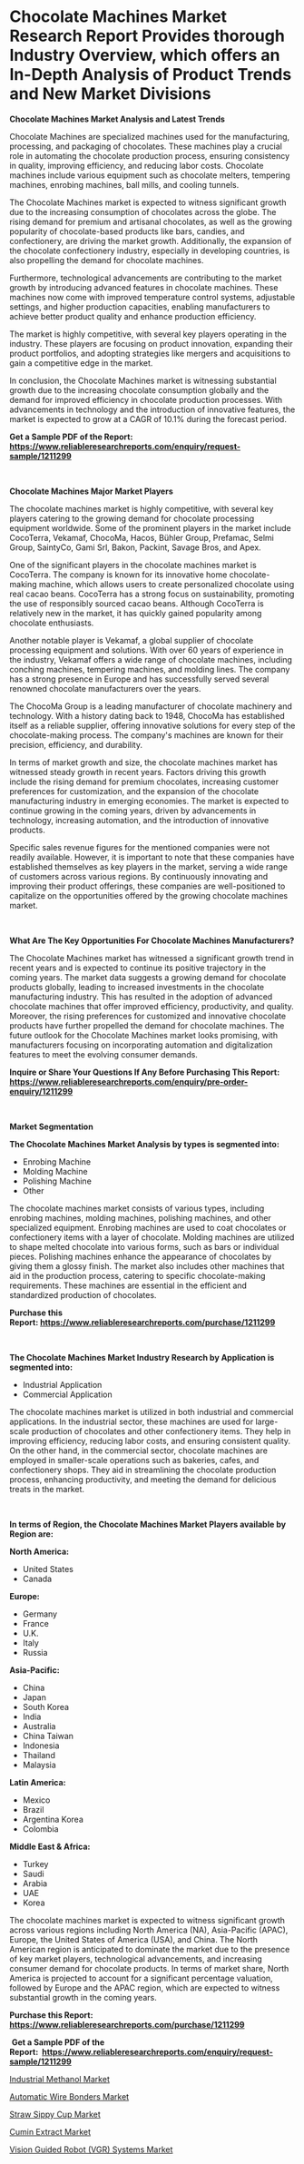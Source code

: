 <p><h1>Chocolate Machines Market Research Report Provides thorough Industry Overview, which offers an In-Depth Analysis of Product Trends and New Market Divisions</h1></p><p><strong>Chocolate Machines Market Analysis and Latest Trends</strong></p>
<p><p>Chocolate Machines are specialized machines used for the manufacturing, processing, and packaging of chocolates. These machines play a crucial role in automating the chocolate production process, ensuring consistency in quality, improving efficiency, and reducing labor costs. Chocolate machines include various equipment such as chocolate melters, tempering machines, enrobing machines, ball mills, and cooling tunnels.</p><p>The Chocolate Machines market is expected to witness significant growth due to the increasing consumption of chocolates across the globe. The rising demand for premium and artisanal chocolates, as well as the growing popularity of chocolate-based products like bars, candies, and confectionery, are driving the market growth. Additionally, the expansion of the chocolate confectionery industry, especially in developing countries, is also propelling the demand for chocolate machines.</p><p>Furthermore, technological advancements are contributing to the market growth by introducing advanced features in chocolate machines. These machines now come with improved temperature control systems, adjustable settings, and higher production capacities, enabling manufacturers to achieve better product quality and enhance production efficiency.</p><p>The market is highly competitive, with several key players operating in the industry. These players are focusing on product innovation, expanding their product portfolios, and adopting strategies like mergers and acquisitions to gain a competitive edge in the market.</p><p>In conclusion, the Chocolate Machines market is witnessing substantial growth due to the increasing chocolate consumption globally and the demand for improved efficiency in chocolate production processes. With advancements in technology and the introduction of innovative features, the market is expected to grow at a CAGR of 10.1% during the forecast period.</p></p>
<p><strong>Get a Sample PDF of the Report:&nbsp; <a href="https://www.reliableresearchreports.com/enquiry/request-sample/1211299">https://www.reliableresearchreports.com/enquiry/request-sample/1211299</a></strong></p>
<p>&nbsp;</p>
<p><strong>Chocolate Machines Major Market Players</strong></p>
<p><p>The chocolate machines market is highly competitive, with several key players catering to the growing demand for chocolate processing equipment worldwide. Some of the prominent players in the market include CocoTerra, Vekamaf, ChocoMa, Hacos, Bühler Group, Prefamac, Selmi Group, SaintyCo, Gami Srl, Bakon, Packint, Savage Bros, and Apex.</p><p>One of the significant players in the chocolate machines market is CocoTerra. The company is known for its innovative home chocolate-making machine, which allows users to create personalized chocolate using real cacao beans. CocoTerra has a strong focus on sustainability, promoting the use of responsibly sourced cacao beans. Although CocoTerra is relatively new in the market, it has quickly gained popularity among chocolate enthusiasts.</p><p>Another notable player is Vekamaf, a global supplier of chocolate processing equipment and solutions. With over 60 years of experience in the industry, Vekamaf offers a wide range of chocolate machines, including conching machines, tempering machines, and molding lines. The company has a strong presence in Europe and has successfully served several renowned chocolate manufacturers over the years.</p><p>The ChocoMa Group is a leading manufacturer of chocolate machinery and technology. With a history dating back to 1948, ChocoMa has established itself as a reliable supplier, offering innovative solutions for every step of the chocolate-making process. The company's machines are known for their precision, efficiency, and durability.</p><p>In terms of market growth and size, the chocolate machines market has witnessed steady growth in recent years. Factors driving this growth include the rising demand for premium chocolates, increasing customer preferences for customization, and the expansion of the chocolate manufacturing industry in emerging economies. The market is expected to continue growing in the coming years, driven by advancements in technology, increasing automation, and the introduction of innovative products.</p><p>Specific sales revenue figures for the mentioned companies were not readily available. However, it is important to note that these companies have established themselves as key players in the market, serving a wide range of customers across various regions. By continuously innovating and improving their product offerings, these companies are well-positioned to capitalize on the opportunities offered by the growing chocolate machines market.</p></p>
<p>&nbsp;</p>
<p><strong>What Are The Key Opportunities For Chocolate Machines Manufacturers?</strong></p>
<p><p>The Chocolate Machines market has witnessed a significant growth trend in recent years and is expected to continue its positive trajectory in the coming years. The market data suggests a growing demand for chocolate products globally, leading to increased investments in the chocolate manufacturing industry. This has resulted in the adoption of advanced chocolate machines that offer improved efficiency, productivity, and quality. Moreover, the rising preferences for customized and innovative chocolate products have further propelled the demand for chocolate machines. The future outlook for the Chocolate Machines market looks promising, with manufacturers focusing on incorporating automation and digitalization features to meet the evolving consumer demands.</p></p>
<p><strong>Inquire or Share Your Questions If Any Before Purchasing This Report: <a href="https://www.reliableresearchreports.com/enquiry/pre-order-enquiry/1211299">https://www.reliableresearchreports.com/enquiry/pre-order-enquiry/1211299</a></strong></p>
<p>&nbsp;</p>
<p><strong>Market Segmentation</strong></p>
<p><strong>The Chocolate Machines Market Analysis by types is segmented into:</strong></p>
<p><ul><li>Enrobing Machine</li><li>Molding Machine</li><li>Polishing Machine</li><li>Other</li></ul></p>
<p><p>The chocolate machines market consists of various types, including enrobing machines, molding machines, polishing machines, and other specialized equipment. Enrobing machines are used to coat chocolates or confectionery items with a layer of chocolate. Molding machines are utilized to shape melted chocolate into various forms, such as bars or individual pieces. Polishing machines enhance the appearance of chocolates by giving them a glossy finish. The market also includes other machines that aid in the production process, catering to specific chocolate-making requirements. These machines are essential in the efficient and standardized production of chocolates.</p></p>
<p><strong>Purchase this Report:&nbsp;<a href="https://www.reliableresearchreports.com/purchase/1211299">https://www.reliableresearchreports.com/purchase/1211299</a></strong></p>
<p>&nbsp;</p>
<p><strong>The Chocolate Machines Market Industry Research by Application is segmented into:</strong></p>
<p><ul><li>Industrial Application</li><li>Commercial Application</li></ul></p>
<p><p>The chocolate machines market is utilized in both industrial and commercial applications. In the industrial sector, these machines are used for large-scale production of chocolates and other confectionery items. They help in improving efficiency, reducing labor costs, and ensuring consistent quality. On the other hand, in the commercial sector, chocolate machines are employed in smaller-scale operations such as bakeries, cafes, and confectionery shops. They aid in streamlining the chocolate production process, enhancing productivity, and meeting the demand for delicious treats in the market.</p></p>
<p>&nbsp;</p>
<p><strong>In terms of Region, the Chocolate Machines Market Players available by Region are:</strong></p>
<p>
    <p> <strong> North America: </strong>
        <ul>
            <li>United States</li>
            <li>Canada</li>
        </ul>
        </p> 
    <p> <strong> Europe: </strong>
        <ul>
            <li>Germany</li>
            <li>France</li>
            <li>U.K.</li>
            <li>Italy</li>
            <li>Russia</li>
        </ul>
        </p> 
    <p> <strong> Asia-Pacific: </strong>
        <ul>
            <li>China</li>
            <li>Japan</li>
            <li>South Korea</li>
            <li>India</li>
            <li>Australia</li>
            <li>China Taiwan</li>
            <li>Indonesia</li>
            <li>Thailand</li>
            <li>Malaysia</li>
        </ul>
        </p> 
    <p> <strong> Latin America: </strong>
        <ul>
            <li>Mexico</li>
            <li>Brazil</li>
            <li>Argentina Korea</li>
            <li>Colombia</li>
        </ul>
        </p> 
    <p> <strong> Middle East & Africa: </strong>
        <ul>
            <li>Turkey</li>
            <li>Saudi</li>
            <li>Arabia</li>
            <li>UAE</li>
            <li>Korea</li>
        </ul>
    </p>
    </p>
<p><p>The chocolate machines market is expected to witness significant growth across various regions including North America (NA), Asia-Pacific (APAC), Europe, the United States of America (USA), and China. The North American region is anticipated to dominate the market due to the presence of key market players, technological advancements, and increasing consumer demand for chocolate products. In terms of market share, North America is projected to account for a significant percentage valuation, followed by Europe and the APAC region, which are expected to witness substantial growth in the coming years.</p></p>
<p><strong>Purchase this Report: <a href="https://www.reliableresearchreports.com/purchase/1211299">https://www.reliableresearchreports.com/purchase/1211299</a></strong></p>
<p>&nbsp;<strong>Get a Sample PDF of the Report:&nbsp;&nbsp;<a href="https://www.reliableresearchreports.com/enquiry/request-sample/1211299">https://www.reliableresearchreports.com/enquiry/request-sample/1211299</a></strong></p>
<p><strong></strong></p>
<p><p><a href="https://medium.com/@fitanstorm7845/industrial-methanol-market-size-growth-forecast-2023-2030-c6b0b3ae3622">Industrial Methanol Market</a></p><p><a href="https://www.linkedin.com/pulse/automatic-wire-bonders-market-size-growth-forecast-from/">Automatic Wire Bonders Market</a></p><p><a href="https://github.com/lilstefpacute/Market-Research-Report-List-1/blob/main/straw-sippy-cup-market.md">Straw Sippy Cup Market</a></p><p><a href="https://medium.com/@adibooy632501/cumin-extract-market-size-growth-forecast-2023-2030-9dacab815def">Cumin Extract Market</a></p><p><a href="https://www.linkedin.com/pulse/vision-guided-robot-vgr-systems-market-research-report/">Vision Guided Robot (VGR) Systems Market</a></p></p>
